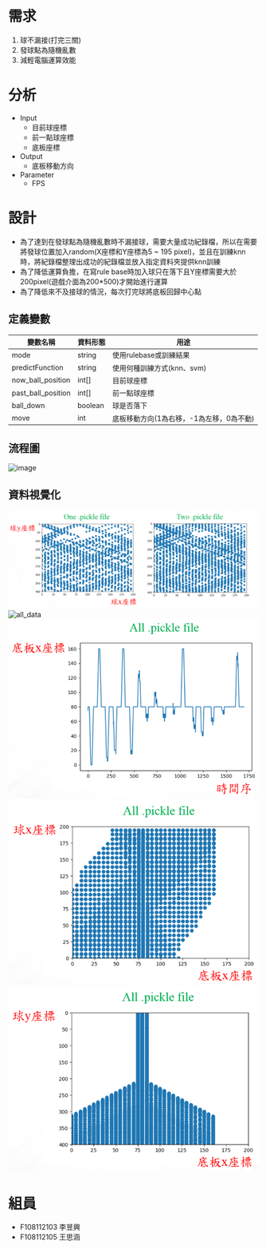 # 需求
 1. 球不漏接(打完三關)
 2. 發球點為隨機亂數
 3. 減輕電腦運算效能

# 分析
 - Input
	 - 目前球座標
	 - 前一點球座標
	 - 底板座標
 - Output
	 - 底板移動方向
 - Parameter
	 - FPS

# 設計
 - 為了達到在發球點為隨機亂數時不漏接球，需要大量成功紀錄檔，所以在需要將發球位置加入random(X座標和Y座標為5 ~ 195 pixel)，並且在訓練knn時，將紀錄檔整理出成功的紀錄檔並放入指定資料夾提供knn訓練
 - 為了降低運算負擔，在寫rule base時加入球只在落下且Y座標需要大於200pixel(遊戲介面為200*500)才開始進行運算
 - 為了降低來不及接球的情況，每次打完球將底板回歸中心點
 
## 定義變數
|變數名稱          |資料形態|用途                                 |  
|------------------|-----  |-------------------------------------|
|mode              |string |使用rulebase或訓練結果                |
|predictFunction   |string |使用何種訓練方式(knn、svm)             |
|now_ball_position |int[]  |目前球座標                            |
|past_ball_position|int[]  |前一點球座標                          |
|ball_down         |boolean|球是否落下                            |
|move              |int    |底板移動方向(1為右移，-1為左移，0為不動)|

## 流程圖
![image](https://github.com/YUXING-LEE/mechine-learning/blob/master/HW3/HW3%E6%B5%81%E7%A8%8B%E5%9C%96.png)

## 資料視覺化
![compare](./compare.png)
![all_data](./all_data)
![timestemp](./timestemp.png)
![ball_platform_position_x](./ball_platform_position_x.png)
![ball_platform_position_y](./ball_platform_position_y.png)

# 組員
 - F108112103 李昱興
 - F108112105 王思涵
